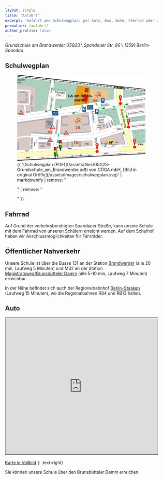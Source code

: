 ```yaml
---
layout: single
title: "Anfahrt"
excerpt: 'Anfahrt und Schulwegplan: per Auto, Bus, Bahn, Fahrrad oder zu Fuß.'
permalink: /anfahrt/
author_profile: false
---
```


*Grundschule am Brandwerder 05G23* \\
*Spandauer Str. 86* \\
*13591 Berlin-Spandau*

## Schulwegplan

<figure>
  <img src="/assets/images/schulwegplan-cropped.png">
  <figcaption>{{ '[Schulwegplan (PDF)](/assets/files/05G23-Grundschule_am_Brandwerder.pdf) von CÖGA mbH, [Bild in original Größe](/assets/images/schulwegplan.svg)' | markdownify | remove: "<p>" | remove: "</p>" }}</figcaption>
</figure>

## Fahrrad

Auf Grund der verkehrsberuhigten Spandauer Straße, kann unsere Schule mit dem
Fahrrad von unseren Schülern erreicht werden. Auf dem Schulhof haben wir
Anschlussmöglichkeiten für Fahrräder.

## Öffentlicher Nahverkehr

Unsere Schule ist über die Busse 131 an der Station
[Brandwerder](https://fahrinfo.bvg.de/Fahrinfo/bin/stboard.bin/en?ld=0.1&time=12:10&input=9037122&start=1&view=STATIONINFO&)
(alle 20 min, Laufweg 5 Minuten) und M32 an der Station
[Magistratsweg/Brunsbütteler Damm](https://fahrinfo.bvg.de/Fahrinfo/bin/stboard.bin/en?ld=0.1&time=09:14&input=9037101&start=1&view=STATIONINFO&)
(alle 5-10 min, Laufweg 7 Minuten) erreichbar.

In der Nähe befindet sich auch der Regionalbahnhof
[Berlin-Staaken](https://fahrinfo.bvg.de/barrierefrei/bin/stboard.bin/en?ld=0.1&time=07:20&input=9743855&start=1&view=STATIONINFO&)
(Laufweg 15 Minuten), wo die Regionalbahnen RB4 und RB13 halten.

## Auto

<iframe width="100%" height="450" frameborder="0" scrolling="no" marginheight="0" marginwidth="0" src="https://www.openstreetmap.org/export/embed.html?bbox=13.146761655807497%2C52.53412596404701%2C13.158713579177858%2C52.53803500223838&amp;layer=mapnik&amp;marker=52.53608052664509%2C13.152737617492676" style="border: 1px solid black"></iframe>

[Karte in Vollbild](https://www.openstreetmap.org/?mlat=52.53608&amp;mlon=13.15274#map=17/52.53608/13.15274&amp;layers=N)
{: .text-right}

Sie können unsere Schule über den Brunsbütteler Damm erreichen.
